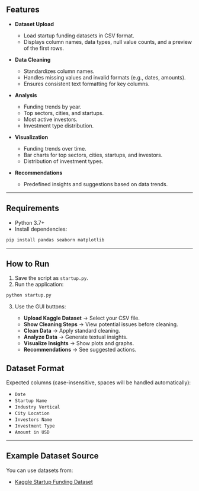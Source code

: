 
## Features

* **Dataset Upload**

  * Load startup funding datasets in CSV format.
  * Displays column names, data types, null value counts, and a preview of the first rows.

* **Data Cleaning**

  * Standardizes column names.
  * Handles missing values and invalid formats (e.g., dates, amounts).
  * Ensures consistent text formatting for key columns.

* **Analysis**

  * Funding trends by year.
  * Top sectors, cities, and startups.
  * Most active investors.
  * Investment type distribution.

* **Visualization**

  * Funding trends over time.
  * Bar charts for top sectors, cities, startups, and investors.
  * Distribution of investment types.

* **Recommendations**

  * Predefined insights and suggestions based on data trends.

---

## Requirements

* Python 3.7+
* Install dependencies:

```bash
pip install pandas seaborn matplotlib
```

---

## How to Run

1. Save the script as `startup.py`.
2. Run the application:

```bash
python startup.py
```

3. Use the GUI buttons:

   * **Upload Kaggle Dataset** → Select your CSV file.
   * **Show Cleaning Steps** → View potential issues before cleaning.
   * **Clean Data** → Apply standard cleaning.
   * **Analyze Data** → Generate textual insights.
   * **Visualize Insights** → Show plots and graphs.
   * **Recommendations** → See suggested actions.



## Dataset Format

Expected columns (case-insensitive, spaces will be handled automatically):

* `Date`
* `Startup Name`
* `Industry Vertical`
* `City Location`
* `Investors Name`
* `Investment Type`
* `Amount in USD`

---

## Example Dataset Source

You can use datasets from:

* [Kaggle Startup Funding Dataset](https://www.kaggle.com/datasets)


